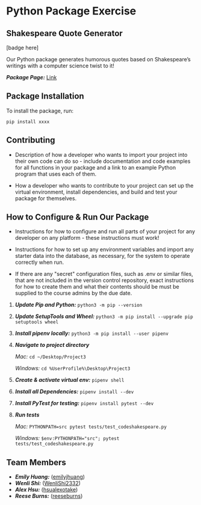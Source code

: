 # Python Package Exercise

## Shakespeare Quote Generator

[badge here]

Our Python package generates humorous quotes based on Shakespeare’s writings with a computer science twist to it!

***Package Page:*** [Link](https://pypi.org/)

## Package Installation

To install the package, run:

```
pip install xxxx
```

## Contributing

- Description of how a developer who wants to import your project into their own code can do so - include documentation and code examples for all functions in your package and a link to an example Python program that uses each of them.

- How a developer who wants to contribute to your project can set up the virtual environment, install dependencies, and build and test your package for themselves.

## How to Configure & Run Our Package

- Instructions for how to configure and run all parts of your project for any developer on any platform - these instructions must work!

- Instructions for how to set up any environment variables and import any starter data into the database, as necessary, for the system to operate correctly when run.

- If there are any "secret" configuration files, such as .env or similar files, that are not included in the version control repository, exact instructions for how to create them and what their contents should be must be supplied to the course admins by the due date.

1. ***Update Pip and Python:*** ```python3 -m pip --version```

2. ***Update SetupTools and Wheel:*** ```python3 -m pip install --upgrade pip setuptools wheel ```

3. ***Install pipenv locally:*** ```python3 -m pip install --user pipenv```

4. ***Navigate to project directory***
   
      *Mac:* ```cd ~/Desktop/Project3```
   
      *Windows:* ```cd %UserProfile%\Desktop\Project3```

5. ***Create & activate virtual env:*** ```pipenv shell```

6. ***Install all Dependencies:*** ```pipenv install --dev```

7. ***Install PyTest for testing:*** ```pipenv install pytest --dev```

8. ***Run tests***
   
      *Mac:* ```PYTHONPATH=src pytest tests/test_codeshakespeare.py```
   
      *Windows:* ```$env:PYTHONPATH="src"; pytest tests/test_codeshakespeare.py```


## Team Members

- ***Emily Huang:*** ([emilyjhuang](https://github.com/emilyjhuang))
- ***Wenli Shi:*** ([WenliShi2332](https://github.com/WenliShi2332))
- ***Alex Hsu:*** ([hsualexotake](https://github.com/hsualexotake))
- ***Reese Burns:*** ([reeseburns](https://github.com/reeseburns))
